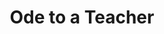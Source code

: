 ---
pid: ls109
title: Ode to a Teacher
location_transcription: Near Any Place of Learning
coordinates: "[-75.17118518742, 39.957912437942]"
zipcode: '18964'
gen_neighborhood: 
neighborhood: 
outside_phl: 'Souderton PA '
age: '65'
age_range: 60-69
instagram: 
image_file_name: ls_109.jpg
proposal_transcription: 
topic: Education
topic_summary: '0'
type: Other No Form
keywords_other: 
credit: Chris Heimer
image_labels: Brain
twitter: 
facebook: 
permalink: "/monuments/ls109/"
layout: item-page
---